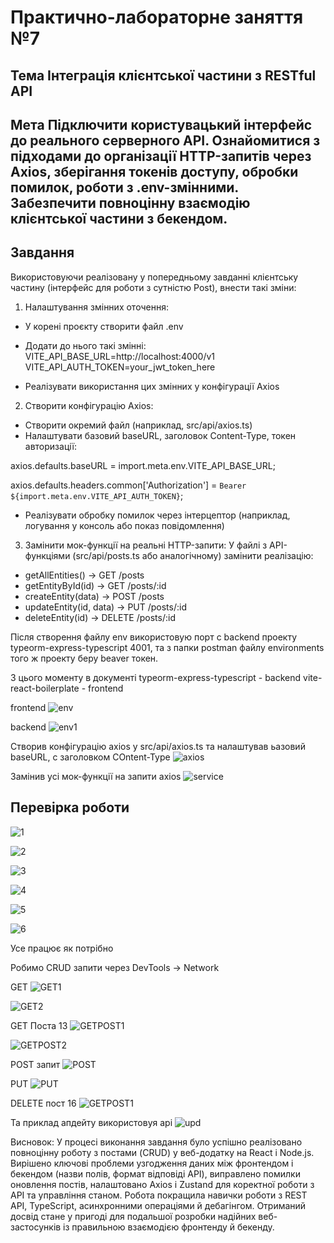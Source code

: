 # Практично-лабораторне заняття №7
## Тема Інтеграція клієнтської частини з RESTful API
## Мета Підключити користувацький інтерфейс до реального серверного API. Ознайомитися з підходами до організації HTTP-запитів через Axios, зберігання токенів доступу, обробки помилок, роботи з .env-змінними. Забезпечити повноцінну взаємодію клієнтської частини з бекендом.

## Завдання
Використовуючи реалізовану у попередньому завданні клієнтську частину (інтерфейс для роботи з сутністю Post), внести такі зміни:
1. Налаштування змінних оточення:
-	У корені проєкту створити файл .env
-	Додати до нього такі змінні:
VITE_API_BASE_URL=http://localhost:4000/v1
VITE_API_AUTH_TOKEN=your_jwt_token_here

-	Реалізувати використання цих змінних у конфігурації Axios

2. Створити конфігурацію Axios:
-	Створити окремий файл (наприклад, src/api/axios.ts)
-	Налаштувати базовий baseURL, заголовок Content-Type, токен авторизації:

axios.defaults.baseURL = import.meta.env.VITE_API_BASE_URL;

axios.defaults.headers.common['Authorization'] = `Bearer
${import.meta.env.VITE_API_AUTH_TOKEN}`;

-	Реалізувати обробку помилок через інтерцептор (наприклад, логування у консоль або показ повідомлення)

3. Замінити мок-функції на реальні HTTP-запити:
У файлі з API-функціями (src/api/posts.ts або аналогічному) замінити реалізацію:
-	getAllEntities() → GET /posts
-	getEntityById(id) → GET /posts/:id
-	createEntity(data) → POST /posts
-	updateEntity(id, data) → PUT /posts/:id
-	deleteEntity(id) → DELETE /posts/:id


Після створення файлу env використовую порт с backend проекту typeorm-express-typescript 4001, та з папки postman файлу environments того ж проекту беру beaver токен. 

З цього моменту в документі 
typeorm-express-typescript - backend
vite-react-boilerplate - frontend

frontend
![env](./screenshots/env.png)

backend
![env1](./screenshots/env1.png)

Створив конфігурацію axios у src/api/axios.ts та налаштував ьазовий baseURL, с заголовком COntent-Type
![axios](./screenshots/axios.png)

Замінив усі мок-функції на запити axios
![service](./screenshots/service.png)

## Перевірка роботи
![1](./screenshots/1.png)

![2](./screenshots/2.png)

![3](./screenshots/3.png)

![4](./screenshots/4.png)

![5](./screenshots/5.png)

![6](./screenshots/6.png)

Усе працює як потрібно

Робимо CRUD запити через DevTools -> Network

GET
![GET1](./screenshots/GET1.png)

![GET2](./screenshots/GET2.png)

GET Поста 13
![GETPOST1](./screenshots/GETPOST1.png)

![GETPOST2](./screenshots/GETPOST2.png)

POST запит
![POST](./screenshots/POST.png)

PUT
![PUT](./screenshots/PUT.png)

DELETE пост 16
![GETPOST1](./screenshots/GETPOST1.png)

Та приклад апдейту використовуя api
![upd](./screenshots/update.png)

Висновок:
У процесі виконання завдання було успішно реалізовано повноцінну роботу з постами (CRUD) у веб-додатку на React і Node.js. Вирішено ключові проблеми узгодження даних між фронтендом і бекендом (назви полів, формат відповіді API), виправлено помилки оновлення постів, налаштовано Axios і Zustand для коректної роботи з API та управління станом. Робота покращила навички роботи з REST API, TypeScript, асинхронними операціями й дебагінгом. Отриманий досвід стане у пригоді для подальшої розробки надійних веб-застосунків із правильною взаємодією фронтенду й бекенду.
